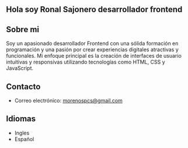 ## Hola soy Ronal Sajonero desarrollador frontend

## Sobre mi
Soy un apasionado desarrollador Frontend con una sólida formación en programación y una pasión por crear experiencias digitales atractivas y funcionales. Mi enfoque principal es la creación de interfaces de usuario intuitivas y responsivas utilizando tecnologías como HTML, CSS y JavaScript.

## Contacto
- Correo electrónico: morenospcs@gmail.com

## Idiomas
- Ingles
- Español
